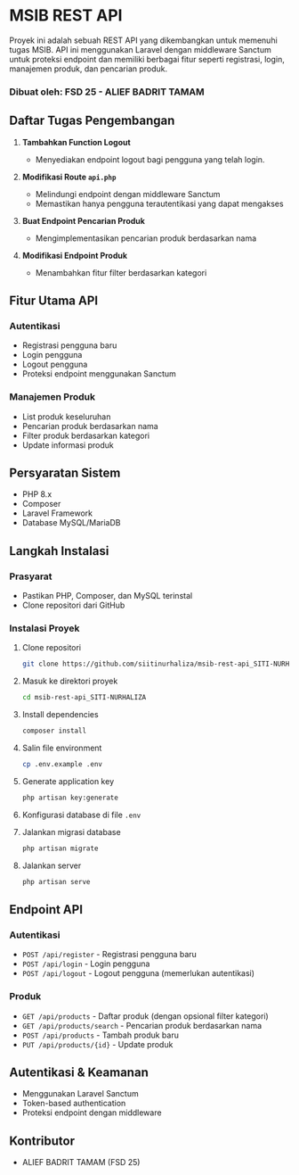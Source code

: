 # MSIB REST API
Proyek ini adalah sebuah REST API yang dikembangkan untuk memenuhi tugas MSIB. API ini menggunakan Laravel dengan middleware Sanctum untuk proteksi endpoint dan memiliki berbagai fitur seperti registrasi, login, manajemen produk, dan pencarian produk.

### Dibuat oleh: FSD 25 - ALIEF BADRIT TAMAM

## Daftar Tugas Pengembangan
1. **Tambahkan Function Logout**
   - Menyediakan endpoint logout bagi pengguna yang telah login.

2. **Modifikasi Route `api.php`**
   - Melindungi endpoint dengan middleware Sanctum
   - Memastikan hanya pengguna terautentikasi yang dapat mengakses

3. **Buat Endpoint Pencarian Produk**
   - Mengimplementasikan pencarian produk berdasarkan nama

4. **Modifikasi Endpoint Produk**
   - Menambahkan fitur filter berdasarkan kategori

## Fitur Utama API

### Autentikasi
- Registrasi pengguna baru
- Login pengguna
- Logout pengguna
- Proteksi endpoint menggunakan Sanctum

### Manajemen Produk
- List produk keseluruhan
- Pencarian produk berdasarkan nama
- Filter produk berdasarkan kategori
- Update informasi produk

## Persyaratan Sistem
- PHP 8.x
- Composer
- Laravel Framework
- Database MySQL/MariaDB

## Langkah Instalasi

### Prasyarat
- Pastikan PHP, Composer, dan MySQL terinstal
- Clone repositori dari GitHub

### Instalasi Proyek
1. Clone repositori
   ```bash
   git clone https://github.com/siitinurhaliza/msib-rest-api_SITI-NURHALIZA.git
   ```

2. Masuk ke direktori proyek
   ```bash
   cd msib-rest-api_SITI-NURHALIZA
   ```

3. Install dependencies
   ```bash
   composer install
   ```

4. Salin file environment
   ```bash
   cp .env.example .env
   ```

5. Generate application key
   ```bash
   php artisan key:generate
   ```

6. Konfigurasi database di file `.env`

7. Jalankan migrasi database
   ```bash
   php artisan migrate
   ```

8. Jalankan server
   ```bash
   php artisan serve
   ```

## Endpoint API

### Autentikasi
- `POST /api/register` - Registrasi pengguna baru
- `POST /api/login` - Login pengguna
- `POST /api/logout` - Logout pengguna (memerlukan autentikasi)

### Produk
- `GET /api/products` - Daftar produk (dengan opsional filter kategori)
- `GET /api/products/search` - Pencarian produk berdasarkan nama
- `POST /api/products` - Tambah produk baru
- `PUT /api/products/{id}` - Update produk

## Autentikasi & Keamanan
- Menggunakan Laravel Sanctum
- Token-based authentication
- Proteksi endpoint dengan middleware

## Kontributor
- ALIEF BADRIT TAMAM (FSD 25)
